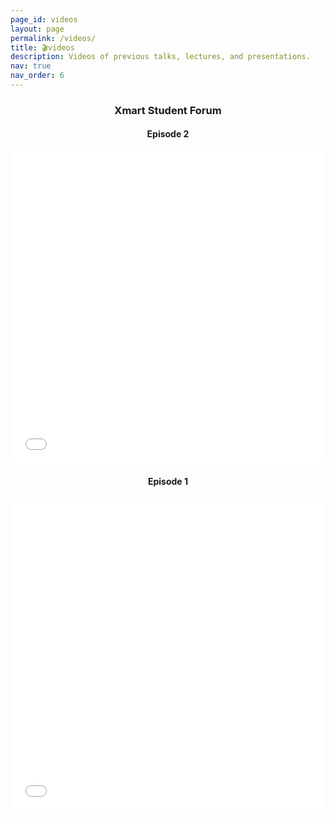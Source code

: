 ```yaml
---
page_id: videos
layout: page
permalink: /videos/
title: 🎬videos
description: Videos of previous talks, lectures, and presentations.
nav: true
nav_order: 6
---
```


<div align="center">
<h3> Xmart Student Forum </h3> 

<h4> Episode 2 </h4> 

<iframe src="//player.bilibili.com/player.html?bvid=BV1qihreEE6L&page=1" scrolling="no" border="0" frameborder="no" framespacing="0" allowfullscreen="true" width="100%" height="500"> </iframe>

<h4> Episode 1 </h4> 

<iframe src="//player.bilibili.com/player.html?bvid=BV1FJ4m137ZB&page=1" scrolling="no" border="0" frameborder="no" framespacing="0" allowfullscreen="true" width="100%" height="500"> </iframe>
</div>


